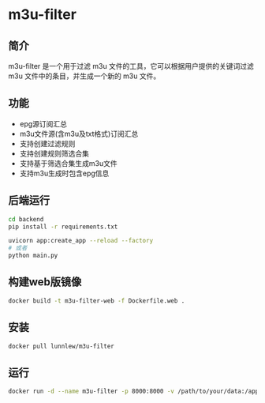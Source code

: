 # m3u-filter

## 简介
m3u-filter 是一个用于过滤 m3u 文件的工具，它可以根据用户提供的关键词过滤 m3u 文件中的条目，并生成一个新的 m3u 文件。

## 功能
- epg源订阅汇总
- m3u文件源(含m3u及txt格式)订阅汇总
- 支持创建过滤规则
- 支持创建规则筛选合集
- 支持基于筛选合集生成m3u文件
- 支持m3u生成时包含epg信息
## 后端运行
```bash
cd backend
pip install -r requirements.txt

uvicorn app:create_app --reload --factory
# 或者
python main.py
```

## 构建web版镜像
```bash
docker build -t m3u-filter-web -f Dockerfile.web .
```

## 安装
```bash
docker pull lunnlew/m3u-filter
```

## 运行
```bash
docker run -d --name m3u-filter -p 8000:8000 -v /path/to/your/data:/app/data lunnlew/m3u-filter
```